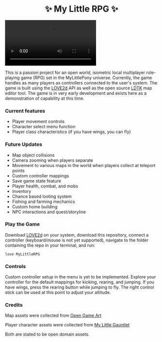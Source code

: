 
<h1 align="center"> ✨ My Little RPG ✨ </h1>

![animation of gameplay](https://github-production-user-asset-6210df.s3.amazonaws.com/91388497/415774121-2b6a0148-4ac0-43ee-92e0-a5aec76cf390.mp4?X-Amz-Algorithm=AWS4-HMAC-SHA256&X-Amz-Credential=AKIAVCODYLSA53PQK4ZA%2F20250221%2Fus-east-1%2Fs3%2Faws4_request&X-Amz-Date=20250221T181426Z&X-Amz-Expires=300&X-Amz-Signature=aa5413bf1b86c5a22f35d85e11fa385b69e6f53eac27014f5f5460b47e1c7a3b&X-Amz-SignedHeaders=host)

This is a passion project for an open world, isometric local multiplayer role-playing game (RPG) set in the MyLittlePony universe. Currently, the game handles as many players as controllers connected to the user's system. The game is built using the [LOVE2d](https://www.love2d.org/) API as well as the open source [LDTK](https://ldtk.io/) map editor tool. The game is in very early development and exists here as a demonstration of capability at this time.

### Current features

- Player movement controls
- Character select menu function
- Player class characteristics (if you have wings, you can fly)

### Future Updates

- Map object collisions
- Camera zooming when players separate
- Movement to various maps in the world when players collect at teleport points
- Custom controller mappings
- Save game state feature
- Player health, combat, and mobs
- Inventory
- Chance based looting system
- Fishing and farming mechanics
- Custom home building
- NPC interactions and quest/storyline

### Play the Game

Download [LOVE2d](https://www.love2d.org/) on your system, download this repository, connect a controller (keyboard/mouse is not yet supported), navigate to the folder containing the repo in your terminal, and run:


````love MyLittleRPG````

### Controls

Custom controller setup in the menu is yet to be implemented. Explore your controller for the default mappings for kicking, rearing, and jumping. If you have wings, press the rearing button while jumping to fly. The right control stick can be used at this point to adjust your altitude.

### Credits

Map assets were collected from [Open Game Art](https://opengameart.org/)

Player character assets were collected from [My Little Gauntlet](https://ponygauntlet.tumblr.com/)

Both are stated to be open domain assets.
